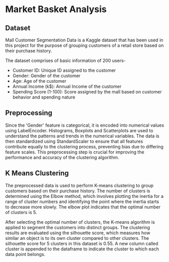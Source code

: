 # Market Basket Analysis

## Dataset

Mall Customer Segmentation Data is a Kaggle dataset that has been used in this project for the purpose of grouping customers of a retail store based on their purchase history.

The dataset comprises of basic information of 200 users- 
- Customer ID: Unique ID assigned to the customer
- Gender: Gender of the customer
- Age: Age of the customer
- Annual Income (k$): Annual Income of the customer
- Spending Score (1-100): Score assigned by the mall based on customer behavior and spending nature

## Preprocessing

Since the 'Gender' feature is categorical, it is encoded into numerical values using LabelEncoder. Histograms, Boxplots and Scatterplots are used to understand the patterns and trends in the numerical variables. The data is then standardized using StandardScaler to ensure that all features contribute equally to the clustering process, preventing bias due to differing feature scales. This preprocessing step is crucial for improving the performance and accuracy of the clustering algorithm.

## K Means Clustering

The preprocessed data is used to perform K-means clustering to group customers based on their purchase history. The number of clusters is determined using the Elbow method, which involves plotting the inertia for a range of cluster numbers and identifying the point where the inertia starts to decrease more slowly. The elbow plot indicates that the optimal number of clusters is 5.

After selecting the optimal number of clusters, the K-means algorithm is applied to segment the customers into distinct groups. The clustering results are evaluated using the silhouette score, which measures how similar an object is to its own cluster compared to other clusters. The silhouette score for 5 clusters in this dataset is 0.55. A new column called cluster is appended to the dataframe to indicate the cluster to which each data point belongs.
